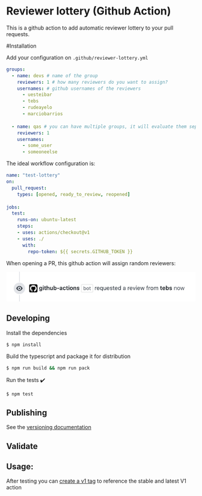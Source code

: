 # Reviewer lottery (Github Action)

This is a github action to add automatic reviewer lottery to your pull requests.

#Installation

Add your configuration on `.github/reviewer-lottery.yml`

```yaml
groups:
  - name: devs # name of the group
    reviewers: 1 # how many reviewers do you want to assign?
    usernames: # github usernames of the reviewers
      - uesteibar
      - tebs
      - rudeayelo
      - marciobarrios

  - name: qas # you can have multiple groups, it will evaluate them separately
    reviewers: 1
    usernames:
      - some_user
      - someoneelse
```

The ideal workflow configuration is:

```yaml
name: "test-lottery"
on:
  pull_request:
    types: [opened, ready_to_review, reopened]

jobs:
  test:
    runs-on: ubuntu-latest
    steps:
    - uses: actions/checkout@v1
    - uses: ./
      with:
        repo-token: ${{ secrets.GITHUB_TOKEN }}
```


When opening a PR, this github action will assign random reviewers:

![](./img/assignation_example.png)

## Developing

Install the dependencies  
```bash
$ npm install
```

Build the typescript and package it for distribution
```bash
$ npm run build && npm run pack
```

Run the tests :heavy_check_mark:
```bash
$ npm test
```

## Publishing

See the [versioning documentation](https://github.com/actions/toolkit/blob/master/docs/action-versioning.md)

## Validate

## Usage:

After testing you can [create a v1 tag](https://github.com/actions/toolkit/blob/master/docs/action-versioning.md) to reference the stable and latest V1 action
